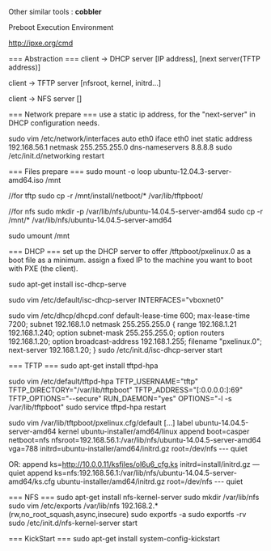Other similar tools : **cobbler** 

Preboot Execution Environment

http://ipxe.org/cmd

=== Abstraction ===
client -> DHCP server 
[IP address], [next server(TFTP address)]

client -> TFTP server
[nfsroot, 	kernel, initrd...]

client -> NFS server
[]

=== Network prepare ===
use a static ip address, for the "next-server" in DHCP configuration needs.

sudo vim /etc/network/interfaces
auto eth0
iface eth0 inet static
	address 192.168.56.1
	netmask 255.255.255.0
	dns-nameservers 8.8.8.8
sudo /etc/init.d/networking restart

=== Files prepare ===
sudo mount -o loop ubuntu-12.04.3-server-amd64.iso /mnt

//for tftp
sudo cp -r /mnt/install/netboot/* /var/lib/tftpboot/

//for nfs
sudo mkdir -p /var/lib/nfs/ubuntu-14.04.5-server-amd64
sudo cp -r /mnt/* /var/lib/nfs/ubuntu-14.04.5-server-amd64

sudo umount /mnt

=== DHCP ===
set up the DHCP server to offer /tftpboot/pxelinux.0 as a boot file as a minimum. 
assign a fixed IP to the machine you want to boot with PXE (the client).

sudo apt-get install isc-dhcp-serve

sudo vim /etc/default/isc-dhcp-server
INTERFACES="vboxnet0"

sudo vim /etc/dhcp/dhcpd.conf
default-lease-time 600;
max-lease-time 7200;
subnet 192.168.1.0 netmask 255.255.255.0 {
	range 192.168.1.21 192.168.1.240;
	option subnet-mask 255.255.255.0;
	option routers 192.168.1.20;
	option broadcast-address 192.168.1.255;
	filename "pxelinux.0";
	next-server 192.168.1.20;
}
sudo /etc/init.d/isc-dhcp-server start


=== TFTP ===
sudo apt-get install tftpd-hpa 

sudo vim /etc/default/tftpd-hpa
TFTP_USERNAME="tftp"
TFTP_DIRECTORY="/var/lib/tftpboot"
TFTP_ADDRESS="[:0.0.0.0:]:69"
TFTP_OPTIONS="--secure"
RUN_DAEMON="yes"
OPTIONS="-l -s /var/lib/tftpboot"
sudo service tftpd-hpa restart

sudo vim /var/lib/tftpboot/pxelinux.cfg/default
[...]
label ubuntu-14.04.5-server-amd64
	kernel ubuntu-installer/amd64/linux
	append boot=casper netboot=nfs nfsroot=192.168.56.1:/var/lib/nfs/ubuntu-14.04.5-server-amd64 vga=788 initrd=ubuntu-installer/amd64/initrd.gz root=/dev/nfs --- quiet

OR:
	append ks=http://10.0.0.11/ksfiles/ol6u6_cfg.ks initrd=install/initrd.gz — quiet
	append ks=nfs:192.168.56.1:/var/lib/nfs/ubuntu-14.04.5-server-amd64/ks.cfg ubuntu-installer/amd64/initrd.gz root=/dev/nfs --- quiet


=== NFS ===
sudo apt-get install nfs-kernel-server
sudo mkdir /var/lib/nfs
sudo vim /etc/exports
/var/lib/nfs            192.168.2.*(rw,no_root_squash,async,insecure)
sudo exportfs -a
sudo exportfs -rv
sudo /etc/init.d/nfs-kernel-server start

=== KickStart ===
sudo apt-get install system-config-kickstart






